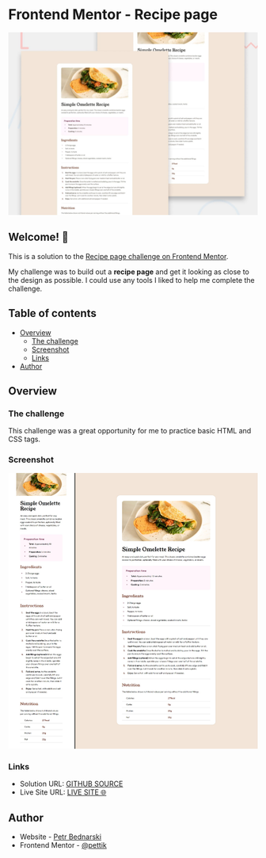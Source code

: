 # Frontend Mentor - Recipe page 

![Design preview for the Recipe page coding challenge](./design/desktop-preview.jpg)

## Welcome! 👋

This is a solution to the [Recipe page challenge on Frontend Mentor](https://www.frontendmentor.io/challenges/recipe-page-KiTsR8QQKm).

My challenge was to build out a <strong>recipe page</strong> and get it looking as close to the design as possible. I could use any tools I liked to help me complete the challenge. 



## Table of contents

- [Overview](#overview)
  - [The challenge](#the-challenge)
  - [Screenshot](#screenshot)
  - [Links](#links)
- [Author](#author)

## Overview


### The challenge

This challenge was a great opportunity for me to practice basic HTML and CSS tags.

### Screenshot

<img src="design/my-solution.jpg" alt="This is my solution of this challenge">


### Links

- Solution URL: [GITHUB SOURCE](https://github.com/pettik/FrontendMentor--recipe-page)
- Live Site URL: [LIVE SITE 🌐](https://pettik-recipe-page.netlify.app/)

## Author

- Website - [Petr Bednarski](https://github.com/pettik)
- Frontend Mentor - [@pettik](https://www.frontendmentor.io/profile/pettik)
